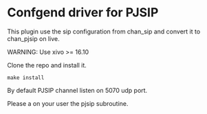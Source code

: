 Confgend driver for PJSIP
=========================

This plugin use the sip configuration from chan_sip and convert it to chan_pjsip on live.

WARNING: Use xivo >= 16.10

Clone the repo and install it.

    make install

By default PJSIP channel listen on 5070 udp port.

Please a on your user the pjsip subroutine.
